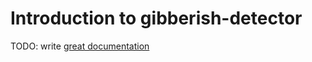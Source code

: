 # Introduction to gibberish-detector

TODO: write [great documentation](http://jacobian.org/writing/what-to-write/)
